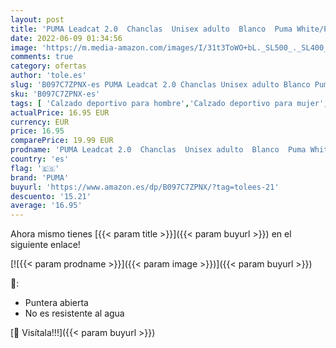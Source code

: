 ```yaml
---
layout: post
title: 'PUMA Leadcat 2.0  Chanclas  Unisex adulto  Blanco  Puma White/Puma Black   40.5 EU'
date: 2022-06-09 01:34:56
image: 'https://m.media-amazon.com/images/I/31t3ToWO+bL._SL500_._SL400_.jpg'
comments: true
category: ofertas
author: 'tole.es'
slug: 'B097C7ZPNX-es PUMA Leadcat 2.0 Chanclas Unisex adulto Blanco Puma...'
sku: 'B097C7ZPNX-es'
tags: [ 'Calzado deportivo para hombre','Calzado deportivo para mujer','Chanclas y sandalias de piscina para hombre','Chanclas y sandalias de piscina para mujer','Zapatillas y calzado deportivo para hombre','Zapatillas y calzado deportivo para mujer','Zapatos','Zapatos para hombre','Zapatos para mujer','Zapatos y complementos','chanclas','puma','🇪🇸', ]
actualPrice: 16.95 EUR
currency: EUR
price: 16.95
comparePrice: 19.99 EUR
prodname: 'PUMA Leadcat 2.0  Chanclas  Unisex adulto  Blanco  Puma White/Puma Black   40.5 EU'
country: 'es'
flag: '🇪🇸'
brand: 'PUMA'
buyurl: 'https://www.amazon.es/dp/B097C7ZPNX/?tag=tolees-21'
descuento: '15.21'
average: '16.95'
---
```


Ahora mismo tienes [{{< param title >}}]({{< param buyurl >}}) en el siguiente enlace!

[![{{< param prodname >}}]({{< param image >}})]({{< param buyurl >}})

🔎:

- Puntera abierta
- No es resistente al agua

[🛒 Visítala!!!]({{< param buyurl >}})
